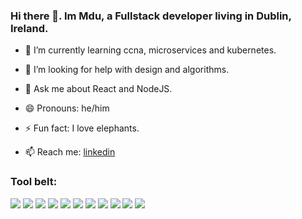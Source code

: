 ### Hi there 👋. Im Mdu, a Fullstack developer living in Dublin, Ireland.


<!-- - 🔭 I’m currently working on a  -->
- 🌱 I’m currently learning ccna, microservices and kubernetes.
<!-- - 👯 I’m looking to collaborate on ... -->
- 🤔 I’m looking for help with design and algorithms.
- 💬 Ask me about React and NodeJS.
- 😄 Pronouns: he/him
- ⚡ Fun fact: I love elephants.

- 📫 Reach me: [linkedin][linkedin]

### Tool belt:

<img src="https://img.shields.io/badge/React-20232A?style=for-the-badge&logo=react&logoColor=61DAFB" /> <img src="https://img.shields.io/badge/next.js-000000?style=for-the-badge&logo=nextdotjs&logoColor=white"/> <img src="https://img.shields.io/badge/Gatsby-663399?style=for-the-badge&logo=gatsby&logoColor=white" /> <img src="https://img.shields.io/badge/Node.js-339933?style=for-the-badge&logo=nodedotjs&logoColor=white" /> <img src="https://img.shields.io/badge/Google_chrome-4285F4?style=for-the-badge&logo=Google-chrome&logoColor=white" /> <img src="https://img.shields.io/badge/Docker-2CA5E0?style=for-the-badge&logo=docker&logoColor=white"/> 
<img src="https://img.shields.io/badge/HTML5-E34F26?style=for-the-badge&logo=html5&logoColor=white" /> <img src="https://img.shields.io/badge/Sass-CC6699?style=for-the-badge&logo=sass&logoColor=white" /> <img src="https://img.shields.io/badge/styled--components-DB7093?style=for-the-badge&logo=styled-components&logoColor=white" /> <img src="https://img.shields.io/badge/Python-3776AB?style=for-the-badge&logo=python&logoColor=white" /> <img src="https://img.shields.io/badge/TypeScript-007ACC?style=for-the-badge&logo=typescript&logoColor=white" /> 
 

[linkedin]: https://www.linkedin.com/in/mduduzi-ndhlovu
